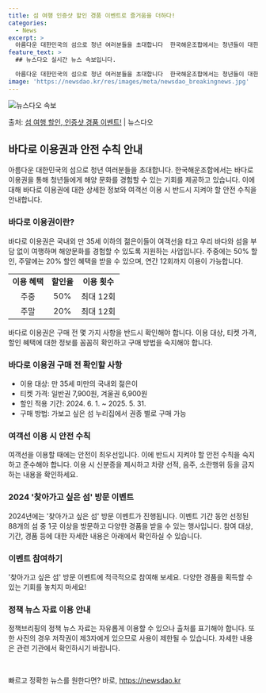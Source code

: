 ```yaml
---
title: 섬 여행 인증샷 할인 경품 이벤트로 즐거움을 더하다!
categories:
  - News
excerpt: >
  아름다운 대한민국의 섬으로 청년 여러분들을 초대합니다  한국해운조합에서는 청년들이 대한민국 내 아름다운 섬들…
feature_text: >
  ## 뉴스다오 실시간 뉴스 속보입니다.

  아름다운 대한민국의 섬으로 청년 여러분들을 초대합니다  한국해운조합에서는 청년들이 대한민국 내 아름다운 섬들…
image: 'https://newsdao.kr/res/images/meta/newsdao_breakingnews.jpg'
---
```


![뉴스다오 속보](https://newsdao.kr/res/images/meta/newsdao_breakingnews.jpg)

<p>출처: <a href="https://newsdao.kr/4368" rel="dofollow">섬 여행 할인, 인증샷 경품 이벤트!</a> | 뉴스다오</p>

<h2 data-ke-size="size26">바다로 이용권과 안전 수칙 안내</h2>

<p data-ke-size="size16">아름다운 대한민국의 섬으로 청년 여러분들을 초대합니다. 한국해운조합에서는 바다로 이용권을 통해 청년들에게 해양 문화를 경험할 수 있는 기회를 제공하고 있습니다. 이에 대해 바다로 이용권에 대한 상세한 정보와 여객선 이용 시 반드시 지켜야 할 안전 수칙을 안내합니다.</p>

<h3><b>바다로 이용권이란?</b></h3>
<p data-ke-size="size16">바다로 이용권은 국내외 만 35세 이하의 젊은이들이 여객선을 타고 우리 바다와 섬을 부담 없이 여행하며 해양문화를 경험할 수 있도록 지원하는 사업입니다. 주중에는 50% 할인, 주말에는 20% 할인 혜택을 받을 수 있으며, 연간 12회까지 이용이 가능합니다.</p>

<table>
	<tr>
		<td style="text-align: center; height: 17px;"><b>이용 혜택</b></td>
		<td style="text-align: center; height: 17px;"><b>할인율</b></td>
		<td style="text-align: center; height: 17px;"><b>이용 횟수</b></td>
	</tr>
	<tr>
		<td style="text-align: center; height: 17px;">주중</td>
		<td style="text-align: center; height: 17px;">50%</td>
		<td style="text-align: center; height: 17px;">최대 12회</td>
	</tr>
	<tr>
		<td style="text-align: center; height: 17px;">주말</td>
		<td style="text-align: center; height: 17px;">20%</td>
		<td style="text-align: center; height: 17px;">최대 12회</td>
	</tr>
</table>

<p data-ke-size="size16">바다로 이용권은 구매 전 몇 가지 사항을 반드시 확인해야 합니다. 이용 대상, 티켓 가격, 할인 혜택에 대한 정보를 꼼꼼히 확인하고 구매 방법을 숙지해야 합니다.</p>

<h3><b>바다로 이용권 구매 전 확인할 사항</b></h3>
<ul>
	<li>이용 대상: 만 35세 미만의 국내외 젊은이</li>
	<li>티켓 가격: 일반권 7,900원, 겨울권 6,900원</li>
	<li>할인 적용 기간: 2024. 6. 1. ~ 2025. 5. 31.</li>
	<li>구매 방법: 가보고 싶은 섬 누리집에서 권종 별로 구매 가능</li>
</ul>

<h3><b>여객선 이용 시 안전 수칙</b></h3>
<p data-ke-size="size16">여객선을 이용할 때에는 안전이 최우선입니다. 이에 반드시 지켜야 할 안전 수칙을 숙지하고 준수해야 합니다. 이용 시 신분증을 제시하고 차량 선적, 음주, 소란행위 등을 금지하는 내용을 확인하세요.</p>

<h3><b>2024 '찾아가고 싶은 섬' 방문 이벤트</b></h3>
<p data-ke-size="size16">2024년에는 '찾아가고 싶은 섬' 방문 이벤트가 진행됩니다. 이벤트 기간 동안 선정된 88개의 섬 중 1곳 이상을 방문하고 다양한 경품을 받을 수 있는 행사입니다. 참여 대상, 기간, 경품 등에 대한 자세한 내용은 아래에서 확인하실 수 있습니다.</p>

<h3><b>이벤트 참여하기</b></h3>
<p data-ke-size="size16">'찾아가고 싶은 섬' 방문 이벤트에 적극적으로 참여해 보세요. 다양한 경품을 획득할 수 있는 기회를 놓치지 마세요!</p>

<h3><b>정책 뉴스 자료 이용 안내</b></h3>
<p data-ke-size="size16">정책브리핑의 정책 뉴스 자료는 자유롭게 이용할 수 있으나 출처를 표기해야 합니다. 또한 사진의 경우 저작권이 제3자에게 있으므로 사용이 제한될 수 있습니다. 자세한 내용은 관련 기관에서 확인하시기 바랍니다.</p>

<p data-ke-size="size16">&nbsp;</p> 

빠르고 정확한 뉴스를 원한다면? 바로, <a href="https://newsdao.kr" rel="dofollow">https://newsdao.kr</a>


